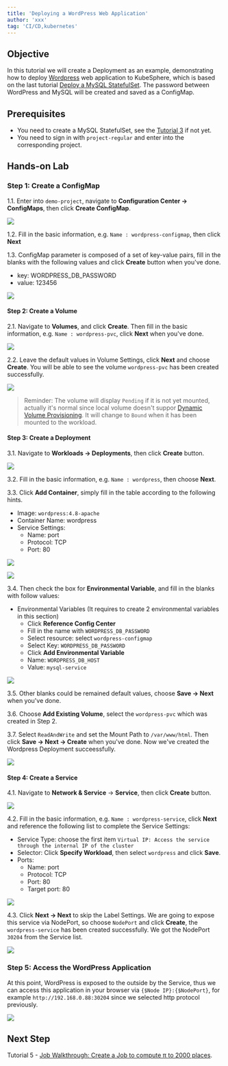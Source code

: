 ```yaml
---
title: 'Deploying a WordPress Web Application'
author: 'xxx'
tag: 'CI/CD,kubernetes'
---
```


## Objective

In this tutorial we will create a Deployment as an example, demonstrating how to deploy [Wordpress](https://wordpress.org/) web application to KubeSphere, which is based on the last tutorial [Deploy a MySQL StatefulSet](mysql-statefulset.md). The password between WordPress and MySQL will be created and saved as a ConfigMap.

## Prerequisites

- You need to create a MySQL StatefulSet, see the [Tutorial 3](mysql-statefulset.md) if not yet.
- You need to sign in with `project-regular` and enter into the corresponding project.

## Hands-on Lab

### Step 1: Create a ConfigMap

1.1. Enter into `demo-project`, navigate to **Configuration Center → ConfigMaps**, then click **Create ConfigMap**.

![](https://pek3b.qingstor.com/kubesphere-docs/png/20190716201555.png)

1.2. Fill in the basic information, e.g. `Name : wordpress-configmap`, then click **Next**

1.3. ConfigMap parameter is composed of a set of key-value pairs, fill in the blanks with the following values and click **Create** button when you've done.

- key: WORDPRESS_DB_PASSWORD
- value: 123456

![](https://pek3b.qingstor.com/kubesphere-docs/png/20190716201840.png)

#### Step 2: Create a Volume

2.1. Navigate to **Volumes**, and click **Create**. Then fill in the basic information, e.g. `Name : wordpress-pvc`, click **Next** when you've done.

![](https://pek3b.qingstor.com/kubesphere-docs/png/20190716201942.png)

2.2. Leave the default values in Volume Settings, click **Next** and choose **Create**. You will be able to see the volume `wordpress-pvc` has been created successfully.

![](https://pek3b.qingstor.com/kubesphere-docs/png/20190716202259.png)

> Reminder: The volume will display `Pending` if it is not yet mounted, actually it's normal since local volume doesn't suppor [Dynamic Volume Provisioning](https://kubernetes.io/docs/concepts/storage/dynamic-provisioning/). It will change to `Bound` when it has been mounted to the workload.

#### Step 3: Create a Deployment

3.1. Navigate to **Workloads → Deployments**, then click **Create** button.

![](https://pek3b.qingstor.com/kubesphere-docs/png/20190716202607.png)

3.2. Fill in the basic information, e.g. `Name : wordpress`, then choose **Next**.

3.3. Click **Add Container**, simply fill in the table according to the following hints.

- Image: `wordpress:4.8-apache`
- Container Name: wordpress
- Service Settings:
  - Name: port
  - Protocol: TCP
  - Port: 80

![](https://pek3b.qingstor.com/kubesphere-docs/png/20190716203151.png)

![](https://pek3b.qingstor.com/kubesphere-docs/png/20190716203427.png)

3.4. Then check the box for **Environmental Variable**, and fill in the blanks with follow values:

- Environmental Variables (It requires to create 2 environmental variables in this section)
  - Click **Reference Config Center**
  - Fill in the name with `WORDPRESS_DB_PASSWORD`
  - Select resource: select `wordpress-configmap`
  - Select Key: `WORDPRESS_DB_PASSWORD`
  - Click **Add Environmental Variable**
  - Name: `WORDPRESS_DB_HOST`
  - Value: `mysql-service`

![](https://pek3b.qingstor.com/kubesphere-docs/png/20190716203500.png)

3.5. Other blanks could be remained default values, choose **Save → Next** when you've done.

3.6. Choose **Add Existing Volume**, select the `wordpress-pvc` which was created in Step 2.

3.7. Select `ReadAndWrite` and set the Mount Path to `/var/www/html`. Then click **Save → Next → Create** when you've done. Now we've created the Wordpress Deployment succeessfully.

![](https://pek3b.qingstor.com/kubesphere-docs/png/20190716232832.png)

#### Step 4: Create a Service

4.1. Navigate to **Network & Service** → **Service**, then click **Create** button.

![](https://pek3b.qingstor.com/kubesphere-docs/png/20190716204610.png)

4.2. Fill in the basic information, e.g. `Name : wordpress-service`, click **Next** and reference the following list to complete the Service Settings:

- Service Type: choose the first item `Virtual IP: Access the service through the internal IP of the cluster`
- Selector: Click **Specify Workload**, then select `wordpress` and click **Save**.
- Ports:
  - Name: port
  - Protocol: TCP
  - Port: 80
  - Target port: 80

![](https://pek3b.qingstor.com/kubesphere-docs/png/20190716204854.png)

4.3. Click **Next → Next** to skip the Label Settings. We are going to expose this service via NodePort, so choose `NodePort` and click **Create**, the `wordpress-service` has been created successfully. We got the NodePort `30204` from the Service list.

![](https://pek3b.qingstor.com/kubesphere-docs/png/20190716205229.png)

### Step 5: Access the WordPress Application

At this point, WordPress is exposed to the outside by the Service, thus we can access this application in your browser via `{$Node IP}:{$NodePort}`, for example `http://192.168.0.88:30204` since we selected http protocol previously.

![](https://pek3b.qingstor.com/kubesphere-docs/png/20190716205640.png)

## Next Step

Tutorial 5 - [Job Walkthrough: Create a Job to compute π to 2000 places](job-quick-start.md).
